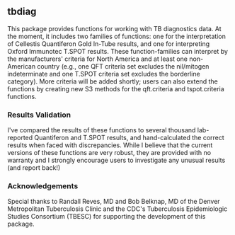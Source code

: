 
## tbdiag

This package provides functions for working with TB diagnostics data.
At the moment, it includes two families of functions: one for the
interpretation of Cellestis Quantiferon Gold In-Tube results, and one for 
interpreting Oxford Immunotec T.SPOT results.  These function-families can
interpret by the manufacturers' criteria for North America and at least one
non-American country (e.g., one QFT criteria set excludes the nil/mitogen
indeterminate and one T.SPOT criteria set excludes the borderline category).
More criteria will be added shortly; users can also extend the functions by 
creating new S3 methods for the qft.criteria and tspot.criteria functions.
 
### Results Validation

I've compared the results of these functions to several thousand lab-reported 
Quantiferon and T.SPOT results, and hand-calculated the correct results when 
faced with discrepancies.  While I believe that the current versions of these 
functions are very robust, they are provided with no warranty and I strongly 
encourage users to investigate any unusual results (and report back!)

### Acknowledgements

Special thanks to Randall Reves, MD and Bob Belknap, MD of the Denver 
Metropolitan Tuberculosis Clinic and the CDC's Tuberculosis Epidemiologic 
Studies Consortium (TBESC) for supporting the development of this package.
